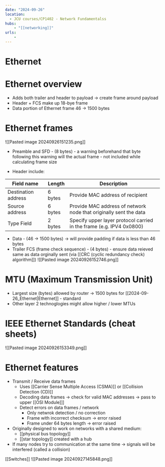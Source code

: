 ```yaml
---
date: "2024-09-26"
location: 
  - JCU courses/CP1402 - Network Fundamentalss
hubs: 
    - "[[networking]]"
urls:
    -  
---
```

# Ethernet
# Ethernet overview
+ Adds both trailer and header to payload -> create frame around payload
+ Header + FCS make up 18-bye frame
+ Data portion of Ethernet frame 46 -> 1500 bytes

# Ethernet frames
![[Pasted image 20240926151235.png]]
+ Preamble and SFD - (8 bytes) - a warning beforehand that byte following this warning will the actual frame - not included while calculating frame size

+ Header include:

| Field name          | Length  | Description                                                          |
| ------------------- | ------- | -------------------------------------------------------------------- |
| Destination address | 6 bytes | Provide MAC address of recipient                                     |
| Source address      | 6 bytes | Provide MAC address of network node that originally sent the data    |
| Type Field          | 2 bytes | Specify upper layer protocol carried in the frame (e.g. IPV4 0x0800) |

+ Data - (46 -> 1500 bytes) -> will provide padding if data is less than 46 bytes
+ Trailer FCS (frame check sequence) - (4 bytes) - ensure data reieved same as data orginally sent (via [[CRC (cyclic redundancy check) algorithm]])
![[Pasted image 20240926152746.png]]

# MTU (Maximum Transmission Unit)
+ Largest size (bytes) allowed by router -> 1500 bytes for [[2024-09-26_Ethernet|Ethernet]] - standard
+ Other layer 2 technoglogies might allow higher / lower MTUs

# IEEE Ethernet Standards (cheat sheets)
![[Pasted image 20240926153349.png]]

# Ethernet features
+ Transmit / Receive data frames
    + Uses [[Carrier Sense Multiple Access (CSMA)]] or [[Collision Detection (CD)]]
    + Decoding data frames -> check for valid MAC addresses -> pass to upper [[OSI Module]]]
    + Detect errors on data frames / network
        + Only netwrok detection / no correction
        + Frame with incorrect checksum -> error raised
        + Frame under 64 bytes length -> error raised
+ Originally designed to work on networks with a shared medium:
    + [[physical bus topology]]
    + [[star topology]] created with a hub
+ If many nodes try to communication at the same time -> signals will be interfered (called a collision)

[[Switches]]
![[Pasted image 20240927145848.png]]
